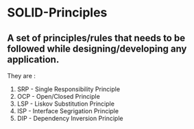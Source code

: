 # SOLID-Principles
## A set  of principles/rules that needs to be followed while designing/developing any application.
They are :
1. SRP - Single Responsibility Principle
2. OCP - Open/Closed Principle
3. LSP - Liskov Substitution Principle
4. ISP - Interface Segrigation Principle
5. DIP - Dependency Inversion Principle
